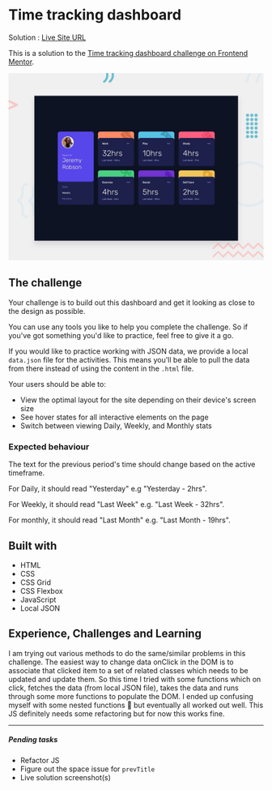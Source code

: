 # Time tracking dashboard

Solution : [Live Site URL](https://frontend-mentor-challenges-ecru.vercel.app/time-tracking-dashboard/)

This is a solution to the [Time tracking dashboard challenge on Frontend Mentor](https://www.frontendmentor.io/challenges/time-tracking-dashboard-UIQ7167Jw).

![Design preview for the Time tracking dashboard coding challenge](./design/desktop-preview.jpg)

## The challenge

Your challenge is to build out this dashboard and get it looking as close to the design as possible.

You can use any tools you like to help you complete the challenge. So if you've got something you'd like to practice, feel free to give it a go.

If you would like to practice working with JSON data, we provide a local `data.json` file for the activities. This means you'll be able to pull the data from there instead of using the content in the `.html` file.

Your users should be able to:

- View the optimal layout for the site depending on their device's screen size
- See hover states for all interactive elements on the page
- Switch between viewing Daily, Weekly, and Monthly stats

### Expected behaviour

The text for the previous period's time should change based on the active timeframe.

For Daily, it should read "Yesterday" e.g "Yesterday - 2hrs".

For Weekly, it should read "Last Week" e.g. "Last Week - 32hrs".

For monthly, it should read "Last Month" e.g. "Last Month - 19hrs".

## Built with

- HTML
- CSS
- CSS Grid
- CSS Flexbox
- JavaScript
- Local JSON

## Experience, Challenges and Learning

I am trying out various methods to do the same/similar problems in this challenge. The easiest way to change data onClick in the DOM is to associate that clicked item to a set of related classes which needs to be updated and update them. So this time I tried with some functions which on click, fetches the data (from local JSON file), takes the data and runs through some more functions to populate the DOM. I ended up confusing myself with some nested functions 🤣 but eventually all worked out well.
This JS definitely needs some refactoring but for now this works fine.

---

##### Pending tasks

- Refactor JS
- Figure out the space issue for `prevTitle`
- Live solution screenshot(s)
